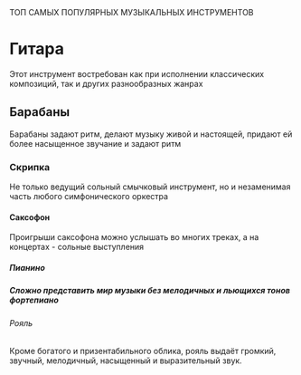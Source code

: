 <head>
    ТОП САМЫХ ПОПУЛЯРНЫХ МУЗЫКАЛЬНЫХ ИНСТРУМЕНТОВ
     
  </head>
  <body>
   <h1>
       Гитара 
     </h1>
  <p>
  Этот инструмент востребован как при исполнении классических композиций, так и других разнообразных жанрах
   </p>
  <h2>Барабаны
    </h2>
  <p2>Барабаны задают ритм, делают музыку живой и настоящей, придают ей более насыщенное звучание и задают ритм
   </p2>
  <h3>Cкрипка
   </h3>
  <p3>Не только ведущий сольный смычковый инструмент,  но и незаменимая часть любого симфонического оркестра</p3>
  <h4>Саксофон
   </h4>
  <p4>Проигрыши саксофона можно услышать во многих треках, а на концертах - сольные выступления
   </p4>
  <h5>Пианино
     <h5>
    <p5>Сложно представить мир музыки без мелодичных и льющихся тонов фортепиано
        </p5>
  <h6>Рояль
     </h6>
     <p6>Кроме богатого и призентабильного облика, рояль выдаёт громкий, звучный, мелодичный, насыщенный и выразительный звук.
         </p6>
 
    
